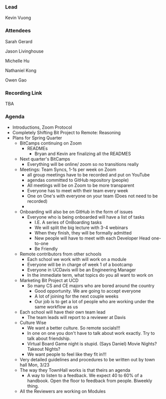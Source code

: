 ### Lead

Kevin Vuong

### Attendees

Sarah Gerard

Jason Livinghouse

Michelle Hu

Nathaniel Kong

Owen Gao

### Recording Link

TBA

### Agenda

* Introductions, Zoom Protocol
* Completely Shifting Bit Project to Remote: Reasoning
* Plans for Spring Quarter
  * BitCamps continuing on Zoom
    * READMEs
      * Bryan and Kevin are finalizing all the READMES
  * Next quarter's BitCamps
    * Everything will be online/ zoom so no transitions really 
  * Meetings: Team Syncs, 1-1s per week on Zoom
    * all group meetings have to be recorded and put on YouTube
    * agendas committed to GitHub repository (people)
    * All meetings will be on Zoom to be more transparent 
    * Everyone has to meet with their team every week 
    * One on One's with everyone on your team (Does not need to be recorded)
    * 
  * Onboarding will also be on GitHub in the form of issues
    * Everyone who is being onboarded will have a list of tasks 
      * I.E. A series of OnBoarding tasks
      * We will split the big lecture with 3-4 webinars 
      * When they finish, they will be formally admitted
      * New people will have to meet with each Developer Head one-to-one
      * Be Friendly
  * Remote contributors from other schools 
    * Each school we work with will work on a module
    * Everyone will be in charge of week 1 of a bootcamp
    * Everyone in UCDavis will be an Engineering Manager 
    * In the immediate term, what topics do you all want to work on
  * Marketing Bit Project at UCD
    * So many CS and CE majors who are bored around the country 
      * Good opportunity. We are going to accept everyone
      * A lot of joining for the next couple weeks
      * Our job is to get a lot of people who are working under the same workflow as us      
  * Each school will have their own team lead
    * The team leads will report to a reviewer at Davis 
  * Culture Wise 
    * We want a better culture. So remote socials!!! 
    * In one on one you don't have to talk about work exactly. Try to talk about friendship. 
    * Virtual Board Game night is stupid. (Says Daniel) Movie Nights? Takeout Nights? 
    * We want people to feel like they fit in!!! 
  * Very detailed guidelines and procedures to be written out by town hall Mon, 3/23
  * The way they TownHall works is that theirs an agenda 
    * A way to listen to a feedback. We expect 40 to 60% of a handbook. Open the floor to feedback from people. Biweekly thing. 
  * All the Reviewers are working on Modules
